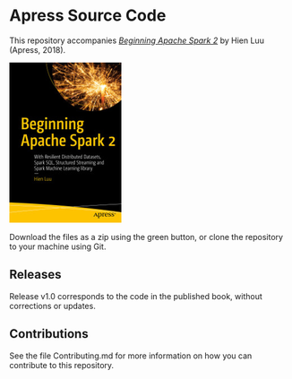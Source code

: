 # Apress Source Code

This repository accompanies [*Beginning Apache Spark 2*](https://www.apress.com/9781484235782) by Hien Luu (Apress, 2018).

[comment]: #cover
![Cover image](9781484235782.jpg)

Download the files as a zip using the green button, or clone the repository to your machine using Git.

## Releases

Release v1.0 corresponds to the code in the published book, without corrections or updates.

## Contributions

See the file Contributing.md for more information on how you can contribute to this repository.
